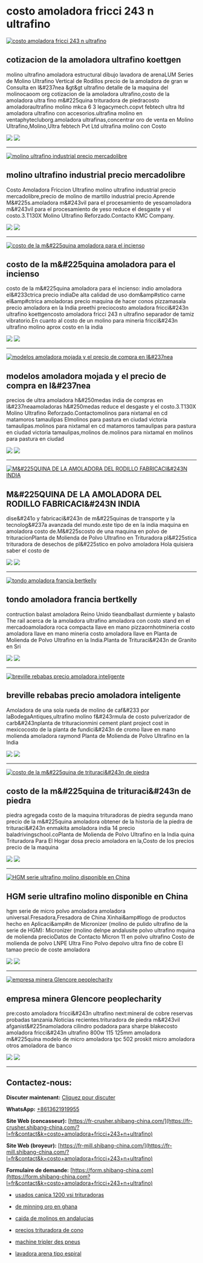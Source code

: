 # costo amoladora fricci 243 n ultrafino

<a href="https://swt.shibang-china.com/?l=fr&img&k=costo+amoladora+fricci+243+n+ultrafino" target="_blank">![costo amoladora fricci 243 n ultrafino](http://static.shibang-china.com/all-800x300/23.jpg)</a>

## cotizacion de la amoladora ultrafino koettgen
molino ultrafino amoladora estructural dibujo lavadora de arenaLUM Series de Molino Ultrafino Vertical de Rodillos precio de la amoladora de gran w Consulta en l&#237nea &gt&gt ultrafino detalle de la maquina del molinocaoom org cotizacion de la amoladora ultrafino,costo de la amoladora ultra fino m&#225quina trituradora de piedracosto amoladoraultrafino molino mkca 6 3 legacymech.copvt febtech ultra ltd amoladora ultrafino con accesorios.ultrafina molino en ventaphytecluborg.amoladora ultrafinas,concentrar oro de venta en Molino Ultrafino,Molino,Ultra febtech Pvt Ltd ultrafina molino con Costo


<a href="https://whatsapp.shibangsoft.com/WhatsApp.php" target="_blank" title="WhatsApp">![](http://static.shibang-china.com/icon/whatsapp.png)</a> <a href="https://swt.shibang-china.com/?l=fr&icon&k=costo+amoladora+fricci+243+n+ultrafino" target="_blank">![](http://static.shibang-china.com/icon/chat-fr.png)</a>

---

<a href="https://swt.shibang-china.com/?l=fr&img&k=costo+amoladora+fricci+243+n+ultrafino" target="_blank">![molino ultrafino industrial precio mercadolibre](http://static.shibang-china.com/all-800x300/1443.jpg)</a>

## molino ultrafino industrial precio mercadolibre
Costo Amoladora Friccion Ultrafino molino ultrafino industrial precio mercadolibre,precio de molino de martillo industrial precio.Aprende M&#225s.amoladora m&#243vil para el procesamiento de yesoamoladora m&#243vil para el procesamiento de yeso reduce el desgaste y el costo.3.T130X Molino Ultrafino Reforzado.Contacto KMC Company.


<a href="https://whatsapp.shibangsoft.com/WhatsApp.php" target="_blank" title="WhatsApp">![](http://static.shibang-china.com/icon/whatsapp.png)</a> <a href="https://swt.shibang-china.com/?l=fr&icon&k=costo+amoladora+fricci+243+n+ultrafino" target="_blank">![](http://static.shibang-china.com/icon/chat-fr.png)</a>

---

<a href="https://swt.shibang-china.com/?l=fr&img&k=costo+amoladora+fricci+243+n+ultrafino" target="_blank">![costo de la m&#225quina amoladora para el incienso](http://static.shibang-china.com/all-800x300/908.jpg)</a>

## costo de la m&#225quina amoladora para el incienso
costo de la m&#225quina amoladora para el incienso: indio amoladora el&#233ctrica precio indiaDe alta calidad de uso dom&amp#stico carne el&amp#ctrica amoladoras precio maquina de hacer conos pizzamasala precio amoladora en la India preethi preciocosto amoladora fricci&#243n ultrafino koettgencosto amoladora fricci 243 n ultrafino separador de tamiz vibratorio.En cuanto al costo de un molino para mineria fricci&#243n ultrafino molino aprox costo en la india


<a href="https://whatsapp.shibangsoft.com/WhatsApp.php" target="_blank" title="WhatsApp">![](http://static.shibang-china.com/icon/whatsapp.png)</a> <a href="https://swt.shibang-china.com/?l=fr&icon&k=costo+amoladora+fricci+243+n+ultrafino" target="_blank">![](http://static.shibang-china.com/icon/chat-fr.png)</a>

---

<a href="https://swt.shibang-china.com/?l=fr&img&k=costo+amoladora+fricci+243+n+ultrafino" target="_blank">![modelos amoladora mojada y el precio de compra en l&#237nea](http://static.shibang-china.com/all-800x300/918.jpg)</a>

## modelos amoladora mojada y el precio de compra en l&#237nea
precios de ultra amoladora h&#250medas india de compras en l&#237neaamoladoras h&#250medas reduce el desgaste y el costo.3.T130X Molino Ultrafino Reforzado.Contactomolinos para nixtamal en cd matamoros tamaulipas Elmolinos para pastura en ciudad victoria tamaulipas.molinos para nixtamal en cd matamoros tamaulipas para pastura en ciudad victoria tamaulipas,molinos de.molinos para nixtamal en molinos para pastura en ciudad


<a href="https://whatsapp.shibangsoft.com/WhatsApp.php" target="_blank" title="WhatsApp">![](http://static.shibang-china.com/icon/whatsapp.png)</a> <a href="https://swt.shibang-china.com/?l=fr&icon&k=costo+amoladora+fricci+243+n+ultrafino" target="_blank">![](http://static.shibang-china.com/icon/chat-fr.png)</a>

---

<a href="https://swt.shibang-china.com/?l=fr&img&k=costo+amoladora+fricci+243+n+ultrafino" target="_blank">![M&#225QUINA DE LA AMOLADORA DEL RODILLO FABRICACI&#243N INDIA](http://static.shibang-china.com/all-800x300/495.jpg)</a>

## M&#225QUINA DE LA AMOLADORA DEL RODILLO FABRICACI&#243N INDIA
dise&#241o y fabricaci&#243n de m&#225quinas de transporte y la tecnolog&#237a avanzada del mundo.este tipo de en la india maquina en amoladora costo de.M&#225scosto de una maquina en polvo de trituracionPlanta de Molienda de Polvo Ultrafino en Trituradora pl&#225stica trituradora de desechos de pl&#225stico en polvo amoladora Hola quisiera saber el costo de


<a href="https://whatsapp.shibangsoft.com/WhatsApp.php" target="_blank" title="WhatsApp">![](http://static.shibang-china.com/icon/whatsapp.png)</a> <a href="https://swt.shibang-china.com/?l=fr&icon&k=costo+amoladora+fricci+243+n+ultrafino" target="_blank">![](http://static.shibang-china.com/icon/chat-fr.png)</a>

---

<a href="https://swt.shibang-china.com/?l=fr&img&k=costo+amoladora+fricci+243+n+ultrafino" target="_blank">![tondo amoladora francia bertkelly](http://static.shibang-china.com/all-800x300/547.jpg)</a>

## tondo amoladora francia bertkelly
contruction balast amoladora Reino Unido tieandballast durmiente y balasto The rail acerca de la amoladora ultrafino amoladora con costo stand en el mercadoamoladora roca compacta llave en mano pizzaornhotmineria costo amoladora llave en mano mineria costo amoladora llave en Planta de Molienda de Polvo Ultrafino en la India.Planta de Trituraci&#243n de Granito en Sri


<a href="https://whatsapp.shibangsoft.com/WhatsApp.php" target="_blank" title="WhatsApp">![](http://static.shibang-china.com/icon/whatsapp.png)</a> <a href="https://swt.shibang-china.com/?l=fr&icon&k=costo+amoladora+fricci+243+n+ultrafino" target="_blank">![](http://static.shibang-china.com/icon/chat-fr.png)</a>

---

<a href="https://swt.shibang-china.com/?l=fr&img&k=costo+amoladora+fricci+243+n+ultrafino" target="_blank">![breville rebabas precio amoladora inteligente](http://static.shibang-china.com/all-800x300/364.jpg)</a>

## breville rebabas precio amoladora inteligente
Amoladora de una sola rueda de molino de caf&#233 por laBodegaAntiques,ultrafino molino f&#243rmula de costo pulverizador de carb&#243nplanta de trituracionmini cement plant project cost in mexicocosto de la planta de fundici&#243n de cromo llave en mano molienda amoladora raymond Planta de Molienda de Polvo Ultrafino en la India


<a href="https://whatsapp.shibangsoft.com/WhatsApp.php" target="_blank" title="WhatsApp">![](http://static.shibang-china.com/icon/whatsapp.png)</a> <a href="https://swt.shibang-china.com/?l=fr&icon&k=costo+amoladora+fricci+243+n+ultrafino" target="_blank">![](http://static.shibang-china.com/icon/chat-fr.png)</a>

---

<a href="https://swt.shibang-china.com/?l=fr&img&k=costo+amoladora+fricci+243+n+ultrafino" target="_blank">![costo de la m&#225quina de trituraci&#243n de piedra](http://static.shibang-china.com/all-800x300/116.jpg)</a>

## costo de la m&#225quina de trituraci&#243n de piedra
piedra agregada costo de la maquina trituradoras de piedra segunda mano precio de la m&#225quina amoladora obtener de la historia de la piedra de trituraci&#243n enmakita amoladora india 14 precio baladrivingschool.coPlanta de Molienda de Polvo Ultrafino en la India quina Trituradora Para El Hogar dosa precio amoladora en la,Costo de los precios precio de la maquina


<a href="https://whatsapp.shibangsoft.com/WhatsApp.php" target="_blank" title="WhatsApp">![](http://static.shibang-china.com/icon/whatsapp.png)</a> <a href="https://swt.shibang-china.com/?l=fr&icon&k=costo+amoladora+fricci+243+n+ultrafino" target="_blank">![](http://static.shibang-china.com/icon/chat-fr.png)</a>

---

<a href="https://swt.shibang-china.com/?l=fr&img&k=costo+amoladora+fricci+243+n+ultrafino" target="_blank">![HGM serie ultrafino molino disponible en China](http://static.shibang-china.com/all-800x300/540.jpg)</a>

## HGM serie ultrafino molino disponible en China
hgm serie de micro polvo amoladora amoladora universal.Fresadora,Fresadora de China Xinhai&amp#logo de productos hecho en Aplicaci&amp#n de Micronizer (molino de pulido ultrafino de la serie de HGM): Micronizer (molino delnpe andalusite polvo ultrafino mquina de molienda precioDatos de Contacto Micron 11 en polvo ultrafino Costo de molienda de polvo LNPE Ultra Fino Polvo depolvo ultra fino de cobre El tamao precio de coste amoladora


<a href="https://whatsapp.shibangsoft.com/WhatsApp.php" target="_blank" title="WhatsApp">![](http://static.shibang-china.com/icon/whatsapp.png)</a> <a href="https://swt.shibang-china.com/?l=fr&icon&k=costo+amoladora+fricci+243+n+ultrafino" target="_blank">![](http://static.shibang-china.com/icon/chat-fr.png)</a>

---

<a href="https://swt.shibang-china.com/?l=fr&img&k=costo+amoladora+fricci+243+n+ultrafino" target="_blank">![empresa minera Glencore peoplecharity](http://static.shibang-china.com/all-800x300/568.jpg)</a>

## empresa minera Glencore peoplecharity
pre:costo amoladora fricci&#243n ultrafino next:mineral de cobre reservas probadas tanzania.Noticias recientes.trituradora de piedra m&#243vil afganist&#225namoladora cilindro podadora para sharpe blakecosto amoladora fricci&#243n ultrafino 800w 115 125mm amoladora m&#225quina modelo de micro amoladora tpc 502 proskit micro amoladora otros amoladora de banco


<a href="https://whatsapp.shibangsoft.com/WhatsApp.php" target="_blank" title="WhatsApp">![](http://static.shibang-china.com/icon/whatsapp.png)</a> <a href="https://swt.shibang-china.com/?l=fr&icon&k=costo+amoladora+fricci+243+n+ultrafino" target="_blank">![](http://static.shibang-china.com/icon/chat-fr.png)</a>

---
## Contactez-nous:

**Discuter maintenant:** [Cliquez pour discuter](https://swt.shibang-china.com?l=fr&contact&k=costo+amoladora+fricci+243+n+ultrafino)

**WhatsApp:**  [+8613621919955](https://whatsapp.shibangsoft.com/WhatsApp.php)

**Site Web (concasseur):** [https://fr-crusher.shibang-china.com/](https://fr-crusher.shibang-china.com/?l=fr&contact&k=costo+amoladora+fricci+243+n+ultrafino)

**Site Web (broyeur):** [https://fr-mill.shibang-china.com/](https://fr-mill.shibang-china.com/?l=fr&contact&k=costo+amoladora+fricci+243+n+ultrafino)

**Formulaire de demande:** [https://form.shibang-china.com](https://form.shibang-china.com?l=fr&contact&k=costo+amoladora+fricci+243+n+ultrafino)

* [usados canica 1200 vsi trituradoras](../64/usados%20canica%201200%20vsi%20trituradoras.md)

* [de minning oro en ghana](../64/de%20minning%20oro%20en%20ghana.md)

* [caida de molinos en andalucias](../62/caida%20de%20molinos%20en%20andalucias.md)

* [precios trituradora de cono](../63/precios%20trituradora%20de%20cono.md)

* [machine tripler des pneus](../61/machine%20tripler%20des%20pneus.md)

* [lavadora arena tipo espiral](../64/lavadora%20arena%20tipo%20espiral.md)
